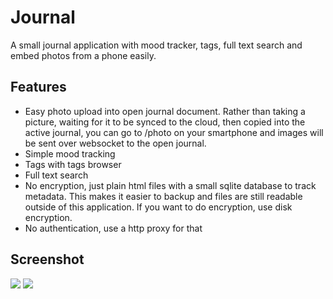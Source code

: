 # Journal
A small journal application with mood tracker, tags, full text search and embed photos from a phone easily.

## Features

- Easy photo upload into open journal document. Rather than taking a picture, waiting for it to be synced to the cloud, then copied into the active journal, you can go to /photo on your smartphone and images will be sent over websocket to the open journal.
- Simple mood tracking
- Tags with tags browser
- Full text search
- No encryption, just plain html files with a small sqlite database to track metadata. This makes it easier to backup and files are still readable outside of this application. If you want to do encryption, use disk encryption.
- No authentication, use a http proxy for that

## Screenshot
![](https://i.imgur.com/AXqdzWK.png)
![](https://i.imgur.com/orZx8My.png)
